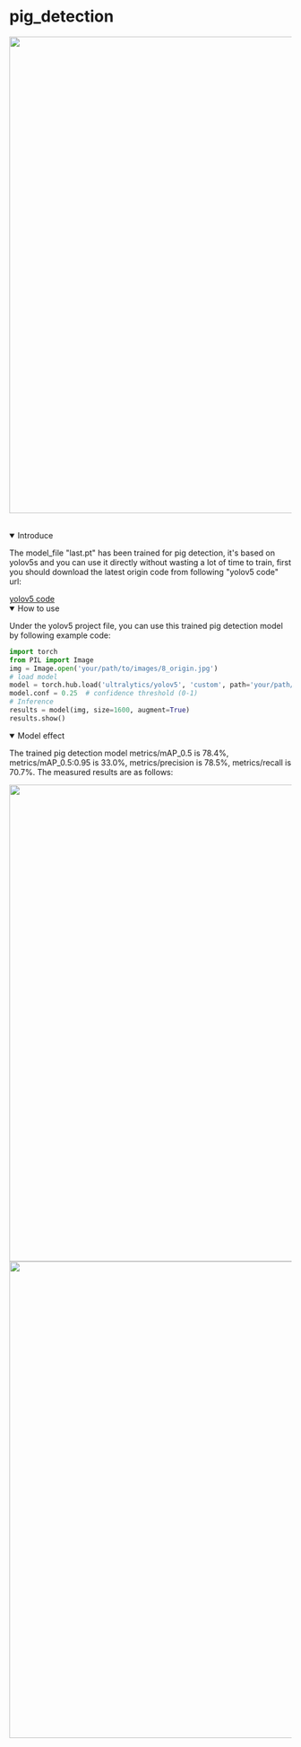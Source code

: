 # pig_detection
<div align="center">
<p>
<a align="left" href="https://ultralytics.com/yolov5" target="_blank">
<img width="850" src="https://github.com/ultralytics/yolov5/releases/download/v1.0/splash.jpg"></a>
</p>
<br>
<div>

<div align="left">
<details open>
<summary>Introduce</summary>
<p>
	The model_file "last.pt" has been trained for pig detection, it's based on yolov5s and you can use it directly without wasting a lot of time to train, first you should download the latest origin code from following "yolov5 code" url:
</p>
<a href="https://github.com/ultralytics/yolov5">yolov5 code</a>
</details>

<details open>
<summary>How to use</summary>
<p>
	Under the yolov5 project file, you can use this trained pig detection model by following example code:
</p>

```python
import torch
from PIL import Image
img = Image.open('your/path/to/images/8_origin.jpg')
# load model
model = torch.hub.load('ultralytics/yolov5', 'custom', path='your/path/to/model_file/last.pt')
model.conf = 0.25  # confidence threshold (0-1)
# Inference
results = model(img, size=1600, augment=True)
results.show()
```
</details>

<details open>
<summary>Model effect</summary>
<p>
The trained pig detection model metrics/mAP_0.5 is 78.4%, metrics/mAP_0.5:0.95 is 33.0%, metrics/precision is 78.5%, metrics/recall is 70.7%. The measured results are as follows:
</p>
<p>
<img width="850" src="https://github.com/helonggood/pig_detection/blob/main/images/8_origin.jpg"></a>
<img width="850" src="https://github.com/helonggood/pig_detection/blob/main/images/8_detected.jpg"></a>
</p>
<br>

</details>

<div>
